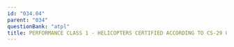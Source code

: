 ```yaml
---
id: "034.04"
parent: "034"
questionBank: "atpl"
title: PERFORMANCE CLASS 1 - HELICOPTERS CERTIFIED ACCORDING TO CS-29 ONLY
---
```

